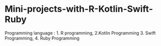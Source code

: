 # Mini-projects-with-R-Kotlin-Swift-Ruby
Programming language : 1. R programming, 2.Kotlin Programming 3. Swift Programming, 4. Ruby Programming
